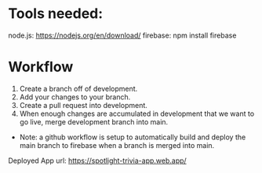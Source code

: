 # Tools needed:
node.js: https://nodejs.org/en/download/
firebase: npm install firebase

# Workflow
1. Create a branch off of development.
2. Add your changes to your branch.
3. Create a pull request into development.
4. When enough changes are accumulated in development that we want to go live, merge development branch into main.

* Note: a github workflow is setup to automatically build and deploy the main branch to firebase when a branch is merged into main.

Deployed App url: https://spotlight-trivia-app.web.app/